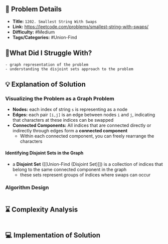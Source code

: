 ## 📝 Problem Details

- **Title:** `1202. Smallest String With Swaps`
- **Link:** https://leetcode.com/problems/smallest-string-with-swaps/
- **Difficulty:** #Medium 
- **Tags/Categories:** #Union-Find 

## 🤔What Did I Struggle With?

```
- graph representation of the problem 
- understanding the disjoint sets approach to the problem
```

## 💡 Explanation of Solution

### Visualizing the Problem as a Graph Problem
* **Nodes:** each index of string `s` is representing as a node 
* **Edges:** each pair `[i,j]` is an edge between nodes `i` and `j`, indicating that characters at these indices can be swapped 
* **Connected Components:** All indices that are connected directly or indirectly through edges form a **connected component**
	* Within each connected component, you can freely rearrange the characters

#### Identifying Disjoint Sets in the Graph
- a **Disjoint Set** ([[Union-Find (Disjoint Set)]]) is a collection of indices that belong to the same connected component in the graph
	- these sets represent groups of indices where swaps can occur

### Algorithm Design
```

```

## ⌛ Complexity Analysis

```

```

## 💻 Implementation of Solution

```cpp

```